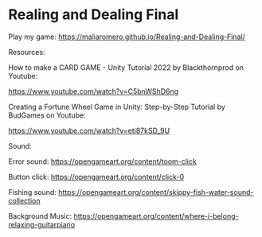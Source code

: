 # Realing and Dealing Final
 
Play my game: https://maliaromero.github.io/Realing-and-Dealing-Final/


Resources:

How to make a CARD GAME - Unity Tutorial 2022 by Blackthornprod on Youtube:

https://www.youtube.com/watch?v=C5bnWShD6ng

Creating a Fortune Wheel Game in Unity: Step-by-Step Tutorial by BudGames on Youtube:

https://www.youtube.com/watch?v=eti87kSD_9U



Sound:

Error sound: https://opengameart.org/content/toom-click

Button click: https://opengameart.org/content/click-0

Fishing sound: https://opengameart.org/content/skippy-fish-water-sound-collection

Background Music: https://opengameart.org/content/where-i-belong-relaxing-guitarpiano

